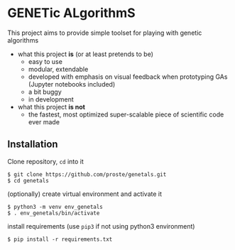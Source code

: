 # GENETic ALgorithmS
This project aims to provide simple toolset for playing with genetic algorithms
- what this project **is** (or at least pretends to be)
  - easy to use
  - modular, extendable
  - developed with emphasis on visual feedback when prototyping GAs (Jupyter notebooks included)
  - a bit buggy
  - in development
- what this project **is not**
  - the fastest, most optimized super-scalable piece of scientific code ever made

## Installation
Clone repository, `cd` into it
```
$ git clone https://github.com/proste/genetals.git
$ cd genetals
```
(optionally) create virtual environment and activate it
```
$ python3 -m venv env_genetals
$ . env_genetals/bin/activate
```
install requirements (use `pip3` if not using python3 environment)
```
$ pip install -r requirements.txt
```

## 